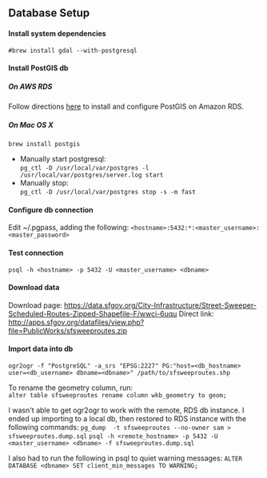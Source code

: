 
## Database Setup
#### Install system dependencies
`#brew install gdal --with-postgresql`  

#### Install PostGIS db 
##### On AWS RDS
Follow directions [here](https://docs.aws.amazon.com/AmazonRDS/latest/UserGuide/Appendix.PostgreSQL.CommonDBATasks.html#Appendix.PostgreSQL.CommonDBATasks.PostGIS) to install and configure PostGIS on Amazon RDS.

##### On Mac OS X
`brew install postgis`  
* Manually start postgresql:   
`pg_ctl -D /usr/local/var/postgres -l /usr/local/var/postgres/server.log start`  
* Manually stop:  
`pg_ctl -D /usr/local/var/postgres stop -s -m fast`  

#### Configure db connection
Edit ~/.pgpass, adding the following:
`<hostname>:5432:*:<master_username>:<master_password>`
     
#### Test connection
`psql -h <hostname> -p 5432 -U <master_username> <dbname> `

#### Download data
Download page: https://data.sfgov.org/City-Infrastructure/Street-Sweeper-Scheduled-Routes-Zipped-Shapefile-F/wwci-6uqu
Direct link: http://apps.sfgov.org/datafiles/view.php?file=PublicWorks/sfsweeproutes.zip

#### Import data into db
`ogr2ogr -f "PostgreSQL" -a_srs "EPSG:2227" PG:"host=<db_hostname> user=<db_username> dbname=<dbname>" /path/to/sfsweeproutes.shp`

To rename the geometry column, run:  
`alter table sfsweeproutes rename column wkb_geometry to geom;`  

I wasn't able to get ogr2ogr to work with the remote, RDS db instance. I ended up importing to a local db, then restored to RDS instance with the following commands:
`pg_dump  -t sfsweeproutes --no-owner sam > sfsweeproutes.dump.sql`
`psql -h <remote_hostname> -p 5432 -U <master_username> <dbname> -f sfsweeproutes.dump.sql`

I also had to run the following in psql to quiet warning messages:
`ALTER DATABASE <dbname> SET client_min_messages TO WARNING;`

